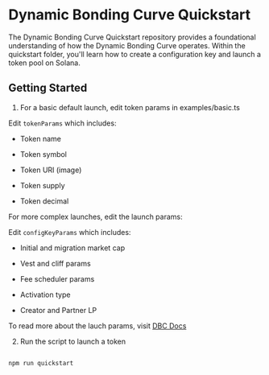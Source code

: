 

# Dynamic Bonding Curve Quickstart

  

The Dynamic Bonding Curve Quickstart repository provides a foundational understanding of how the Dynamic Bonding Curve operates. Within the quickstart folder, you'll learn how to create a configuration key and launch a token pool on Solana.

  

## Getting Started

1. For a basic default launch, edit token params in examples/basic.ts

  

Edit `tokenParams` which includes:

- Token name

- Token symbol

- Token URI (image)

- Token supply

- Token decimal

  

For more complex launches, edit the launch params:

  

Edit `configKeyParams` which includes:

- Initial and migration market cap

- Vest and cliff params

- Fee scheduler params

- Activation type

- Creator and Partner LP

  

To read more about the lauch params, visit [DBC Docs](https://docs.meteora.ag/product-overview/dynamic-bonding-curve-dbc-overview/customizable-pool-configuration)

  

2. Run the script to launch a token


```bash

npm run quickstart

```